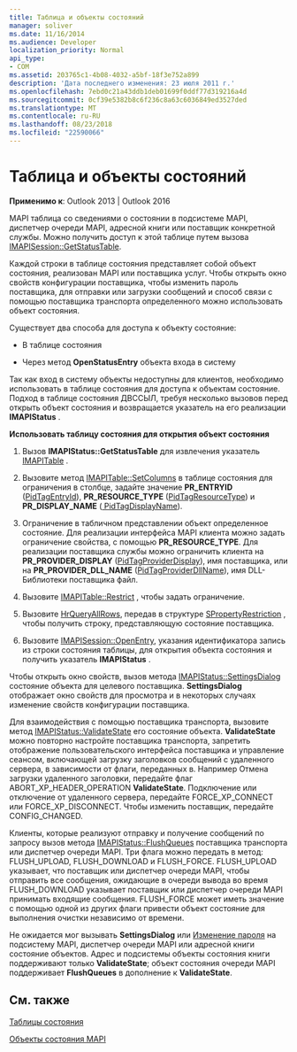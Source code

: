 ```yaml
---
title: Таблица и объекты состояний
manager: soliver
ms.date: 11/16/2014
ms.audience: Developer
localization_priority: Normal
api_type:
- COM
ms.assetid: 203765c1-4b08-4032-a5bf-18f3e752a899
description: 'Дата последнего изменения: 23 июля 2011 г.'
ms.openlocfilehash: 7ebd0c21a43ddb1deb01699f0ddf77d319216a4d
ms.sourcegitcommit: 0cf39e5382b8c6f236c8a63c6036849ed3527ded
ms.translationtype: MT
ms.contentlocale: ru-RU
ms.lasthandoff: 08/23/2018
ms.locfileid: "22590066"
---
```

# <a name="status-table-and-status-objects"></a>Таблица и объекты состояний

  
  
**Применимо к**: Outlook 2013 | Outlook 2016 
  
MAPI таблица со сведениями о состоянии в подсистеме MAPI, диспетчер очереди MAPI, адресной книги или поставщик конкретной службы. Можно получить доступ к этой таблице путем вызова [IMAPISession::GetStatusTable](imapisession-getstatustable.md).
  
Каждой строки в таблице состояния представляет собой объект состояния, реализован MAPI или поставщика услуг. Чтобы открыть окно свойств конфигурации поставщика, чтобы изменить пароль поставщика, для отправки или загрузки сообщений и способ связи с помощью поставщика транспорта определенного можно использовать объект состояния. 
  
Существует два способа для доступа к объекту состояние:
  
- В таблице состояния
    
- Через метод **OpenStatusEntry** объекта входа в систему 
    
Так как вход в систему объекты недоступны для клиентов, необходимо использовать в таблице состояния для доступа к объектам состояние. Подход в таблице состояния ДВССЫЛ, требуя несколько вызовов перед открыть объект состояния и возвращается указатель на его реализации **IMAPIStatus** . 
  
 **Использовать таблицу состояния для открытия объект состояния**
  
1. Вызов **IMAPIStatus::GetStatusTable** для извлечения указатель [IMAPITable](imapitableiunknown.md) . 
    
2. Вызовите метод [IMAPITable::SetColumns](imapitable-setcolumns.md) в таблице состояния для ограничения в столбце, задайте значение **PR_ENTRYID** ([PidTagEntryId](pidtagentryid-canonical-property.md)), **PR_RESOURCE_TYPE** ([PidTagResourceType](pidtagresourcetype-canonical-property.md)) и **PR_DISPLAY_NAME** ([ PidTagDisplayName](pidtagdisplayname-canonical-property.md)).
    
3. Ограничение в табличном представлении объект определенное состояние. Для реализации интерфейса MAPI клиента можно задать ограничение свойства, с помощью **PR_RESOURCE_TYPE**. Для реализации поставщика службы можно ограничить клиента на **PR_PROVIDER_DISPLAY** ([PidTagProviderDisplay](pidtagproviderdisplay-canonical-property.md)), имя поставщика, или на **PR_PROVIDER_DLL_NAME** ([PidTagProviderDllName](pidtagproviderdllname-canonical-property.md)), имя DLL-Библиотеки поставщика файл.
    
4. Вызовите [IMAPITable::Restrict](imapitable-restrict.md) , чтобы задать ограничение. 
    
5. Вызовите [HrQueryAllRows](hrqueryallrows.md), передав в структуре [SPropertyRestriction](spropertyrestriction.md) , чтобы получить строку, представляющую состояние поставщика. 
    
6. Вызовите [IMAPISession::OpenEntry](imapisession-openentry.md), указания идентификатора запись из строки состояния таблицы, для открытия объекта состояния и получить указатель **IMAPIStatus** . 
    
Чтобы открыть окно свойств, вызов метода [IMAPIStatus::SettingsDialog](imapistatus-settingsdialog.md) состояние объекта для целевого поставщика. **SettingsDialog** отображает окно свойств для просмотра и в некоторых случаях изменение свойств конфигурации поставщика. 
  
Для взаимодействия с помощью поставщика транспорта, вызовите метод [IMAPIStatus::ValidateState](imapistatus-validatestate.md) его состояние объекта. **ValidateState** можно повторно настройте поставщика транспорта, запретить отображение пользовательского интерфейса поставщика и управление сеансом, включающей загрузку заголовков сообщений с удаленного сервера, в зависимости от флаги, переданных в. Например Отмена загрузки удаленного заголовки, передайте флаг ABORT_XP_HEADER_OPERATION **ValidateState**. Подключение или отключение от удаленного сервера, передайте FORCE_XP_CONNECT или FORCE_XP_DISCONNECT. Чтобы изменить поставщик, передайте CONFIG_CHANGED. 
  
Клиенты, которые реализуют отправку и получение сообщений по запросу вызов метода [IMAPIStatus::FlushQueues](imapistatus-flushqueues.md) поставщика транспорта или диспетчер очереди MAPI. Три флага можно передать в метод: FLUSH_UPLOAD, FLUSH_DOWNLOAD и FLUSH_FORCE. FLUSH_UPLOAD указывает, что поставщик или диспетчер очереди MAPI, чтобы отправить все сообщения, ожидающие в очереди вывода во время FLUSH_DOWNLOAD указывает поставщик или диспетчер очереди MAPI принимать входящие сообщения. FLUSH_FORCE может иметь значение с помощью одной из других флаги привести объект состояние для выполнения очистки независимо от времени. 
  
Не ожидается мог вызывать **SettingsDialog** или [Изменение пароля](imapistatus-changepassword.md) на подсистему MAPI, диспетчер очереди MAPI или адресной книги состояние объектов. Адрес и подсистемы объекты состояния книги поддерживают только **ValidateState**; объект состояния очереди MAPI поддерживает **FlushQueues** в дополнение к **ValidateState**.
  
## <a name="see-also"></a>См. также



[Таблицы состояния](status-tables.md)
  
[Объекты состояния MAPI](mapi-status-objects.md)

